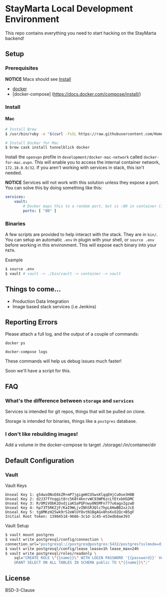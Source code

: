 # StayMarta Local Development Environment

This repo contains everything you need to start hacking on the StayMarta backend!

## Setup

### Prerequisites 

**NOTICE** Macs should see [Install](#install)

* [docker](https://docker.io)
* [docker-compose] (https://docs.docker.com/compose/install/)

### Install



#### Mac

```bash
# Install Brew
$ /usr/bin/ruby -e "$(curl -fsSL https://raw.githubusercontent.com/Homebrew/install/master/install)"

# Install Docker for Mac
$ brew cask install tunnelblick docker
```

Install the `openvpn` profile in `development/docker-mac-network` called `docker-for-mac.ovpn`. This will enable you to access the internal container network, `172.18.0.0/32`. If you aren't working with services in stack, this isn't needed.



**NOTICE** Services will not work with this solution unless they expose a port. You can solve this by doing something like this:



```yaml
services:
	vault:
		# Docker maps this to a random port, but is :80 in container (iptables hack)
		ports: [ "80" ] 
```





### Binaries

A few scripts are provided to help interact with the stack. They are in `bin/`. You can setup an automatic `.env` in plugin with your shell, or `source .env` before working in this environment. This will expose each binary into your `PATH`.



Example



```bash
$ source .env
$ vault # vault -> ./bin/vault -> container -> vault
```



## Things to come...

* Production Data Integration 
* Image based stack services (i.e Jenkins)

## Reporting Errors

Please attach a full log, and the output of a couple of commands:

`docker ps`

`docker-compose logs`

These commands will help us debug issues much faster!

Soon we'll have a script for this.

## FAQ

### What's the difference between `storage` and `services`

Services is intended for git repos, things that will be pulled on clone.

Storage is intended for binaries, things like a `postgres` database.

### I don't like rebuilding images!

Add a volume in the docker-compose to target ./storage/<service>:/in/container/dir

## Default Configuration

### Vault

Vault Keys

```
Unseal Key 1: g54wsONvE6kZR+mP7jgigmKCUSwsKlqqEHjCu0xe3H0B
Unseal Key 2: d2J37fYnqgit8rc5K8t4knrvWC93WP6zcLYEtxbHSDMC
Unseal Key 3: R/OMiVObKzDvdjiaKSaPQFnwy0NSMFn777u6agxIgzwD
Unseal Key 4: hp73T5RKZjF/KaI9WLjvINhSR3Qlc7hpL6HwBB2xzJcE
Unseal Key 5: tg8MKzH25wk9rS2eWlUY8vtN1BgAGx8hsKxO2Qc+B5gF
Initial Root Token: 13984518-9666-3c1d-1c45-e53edb8ae393
```

Vault Setup

```bash
$ vault mount postgres
$ vault write postgresql/config/connection \
connection_url="postgresql://postgres@postgres:5432/postgres?sslmode=disable"
$ vault write postgresql/config/lease lease=1h lease_max=24h
$ vault write postgresql/roles/readonly \
    sql="CREATE ROLE \"{{name}}\" WITH LOGIN PASSWORD '{{password}}' VALID UNTIL '{{expiration}}';
    GRANT SELECT ON ALL TABLES IN SCHEMA public TO \"{{name}}\";"
```

## License

BSD-3-Clause
